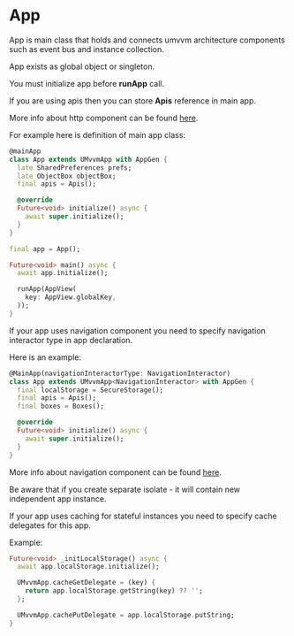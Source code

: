# App

App is main class that holds and connects umvvm architecture components
such as event bus and instance collection.

App exists as global object or singleton.

You must initialize app before <b>runApp</b> call.

If you are using apis then you can store <b>Apis</b> reference in main app.

More info about http component can be found [here](./apis.md).

For example here is definition of main app class:

```dart
@mainApp
class App extends UMvvmApp with AppGen {
  late SharedPreferences prefs;
  late ObjectBox objectBox;
  final apis = Apis();

  @override
  Future<void> initialize() async {
    await super.initialize();
  }
}

final app = App();

Future<void> main() async {
  await app.initialize();

  runApp(AppView(
    key: AppView.globalKey,
  ));
}
```

If your app uses navigation component you need to specify navigation interactor type in app declaration.

Here is an example:

```dart
@MainApp(navigationInteractorType: NavigationInteractor)
class App extends UMvvmApp<NavigationInteractor> with AppGen {
  final localStorage = SecureStorage();
  final apis = Apis();
  final boxes = Boxes();

  @override
  Future<void> initialize() async {
    await super.initialize();
  }
}
```

More info about navigation component can be found [here](./navigation.md).

Be aware that if you create separate isolate - it will contain new independent app instance.

If your app uses caching for stateful instances you need to specify cache delegates for this app.

Example:

```dart
Future<void> _initLocalStorage() async {
  await app.localStorage.initialize();

  UMvvmApp.cacheGetDelegate = (key) {
    return app.localStorage.getString(key) ?? '';
  };

  UMvvmApp.cachePutDelegate = app.localStorage.putString;
}
```
